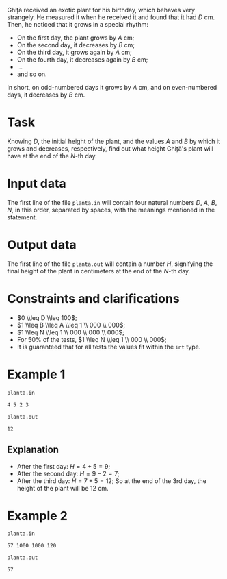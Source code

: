 Ghiță received an exotic plant for his birthday, which behaves very strangely. He measured it when he received it and found that it had $D$ cm. Then, he noticed that it grows in a special rhythm:
* On the first day, the plant grows by $A$ cm;
* On the second day, it decreases by $B$ cm;
* On the third day, it grows again by $A$ cm;
* On the fourth day, it decreases again by $B$ cm;
* ...
* and so on.

In short, on odd-numbered days it grows by $A$ cm, and on even-numbered days, it decreases by $B$ cm.

# Task
Knowing $D$, the initial height of the plant, and the values $A$ and $B$ by which it grows and decreases, respectively, find out what height Ghiță's plant will have at the end of the $N$-th day.

# Input data
The first line of the file `planta.in` will contain four natural numbers $D$, $A$, $B$, $N$, in this order, separated by spaces, with the meanings mentioned in the statement.

# Output data
The first line of the file `planta.out` will contain a number $H$, signifying the final height of the plant in centimeters at the end of the $N$-th day.

# Constraints and clarifications
* $0 \\leq D \\leq 100$;
* $1 \\leq B \\leq A \\leq 1 \\ 000 \\ 000$;
* $1 \\leq N \\leq 1 \\ 000 \\ 000 \\ 000$;
* For 50% of the tests, $1 \\leq N \\leq 1 \\ 000 \\ 000$;
* It is guaranteed that for all tests the values fit within the `int` type.

# Example 1

`planta.in`
```
4 5 2 3
```

`planta.out`
```
12
```

## Explanation
- After the first day: $H = 4 + 5 = 9$;
- After the second day: $H = 9 - 2 = 7$;
- After the third day: $H = 7 + 5 = 12$;
So at the end of the 3rd day, the height of the plant will be $12$ cm.

# Example 2

`planta.in`
```
57 1000 1000 120
```

`planta.out`
```
57
